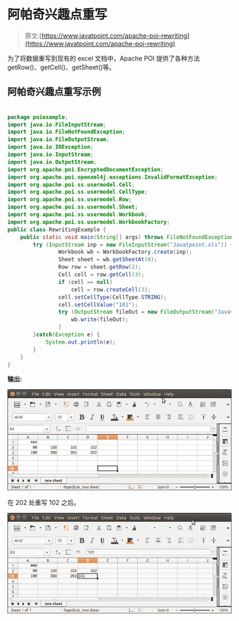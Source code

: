 # 阿帕奇兴趣点重写

> 原文:[https://www.javatpoint.com/apache-poi-rewriting](https://www.javatpoint.com/apache-poi-rewriting)

为了将数据重写到现有的 excel 文档中，Apache POI 提供了各种方法 getRow()、getCell()、getSheet()等。

## 阿帕奇兴趣点重写示例

```java

package poiexample;
import java.io.FileInputStream;
import java.io.FileNotFoundException;
import java.io.FileOutputStream;
import java.io.IOException;
import java.io.InputStream;
import java.io.OutputStream;
import org.apache.poi.EncryptedDocumentException;
import org.apache.poi.openxml4j.exceptions.InvalidFormatException;
import org.apache.poi.ss.usermodel.Cell;
import org.apache.poi.ss.usermodel.CellType;
import org.apache.poi.ss.usermodel.Row;
import org.apache.poi.ss.usermodel.Sheet;
import org.apache.poi.ss.usermodel.Workbook;
import org.apache.poi.ss.usermodel.WorkbookFactory;
public class RewritingExample {
	public static void main(String[] args) throws FileNotFoundException, IOException, EncryptedDocumentException, InvalidFormatException {
		try (InputStream inp = new FileInputStream("Javatpoint.xls")) {
		        Workbook wb = WorkbookFactory.create(inp);
		        Sheet sheet = wb.getSheetAt(0);
		        Row row = sheet.getRow(2);
		        Cell cell = row.getCell(3);
		        if (cell == null)
		            cell = row.createCell(3);
		        cell.setCellType(CellType.STRING);
		        cell.setCellValue("101");	    
		        try (OutputStream fileOut = new FileOutputStream("Javatpoint.xls")) {
		            wb.write(fileOut);
		        }
	    }catch(Exception e) {
	    	System.out.println(e);
	    }
	}
}

```

**输出:**

![Apache POI Rewriting](img/43c71b2599473643bafd8a6d7352267f.png)

在 202 处重写 102 之后。

![Apache POI Rewriting](img/688773b126292e416f9a284e6f04234b.png)